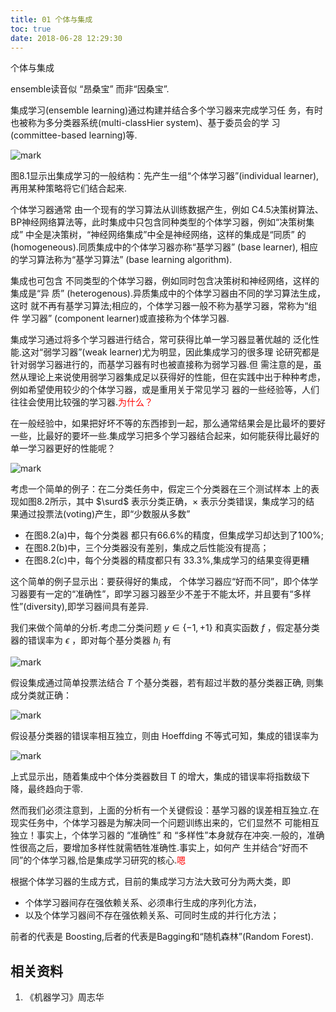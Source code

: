 ```yaml
---
title: 01 个体与集成
toc: true
date: 2018-06-28 12:29:30
---
```







个体与集成

ensemble读音似 “昂桑宝” 而非“因桑宝”.


集成学习(ensemble learning)通过构建并结合多个学习器来完成学习任 务，有时也被称为多分类器系统(multi-classHier system)、基于委员会的学 习(committee-based learning)等.

![mark](http://images.iterate.site/blog/image/180628/Da25ejkffj.png?imageslim)

图8.1显示出集成学习的一般结构：先产生一组“个体学习器”(individual learner),再用某种策略将它们结合起来.

个体学习器通常 由一个现有的学习算法从训练数据产生，例如 C4.5决策树算法、BP神经网络算法等，此时集成中只包含同种类型的个体学习器，例如“决策树集成” 中全是决策树，“神经网络集成”中全是神经网络，这样的集成是“同质” 的(homogeneous).同质集成中的个体学习器亦称“基学习器” (base learner), 相应的学习算法称为“基学习算法” (base learning algorithm).

集成也可包含 不同类型的个体学习器，例如同时包含决策树和神经网络，这样的集成是“异 质” (heterogenous).异质集成中的个体学习器由不同的学习算法生成，这时 就不再有基学习算法;相应的，个体学习器一般不称为基学习器，常称为“组件 学习器” (component learner)或直接称为个体学习器.




集成学习通过将多个学习器进行结合，常可获得比单一学习器显著优越的 泛化性能.这对“弱学习器”(weak learner)尤为明显，因此集成学习的很多理 论研究都是针对弱学习器进行的，而基学习器有时也被直接称为弱学习器.但 需注意的是，虽然从理论上来说使用弱学习器集成足以获得好的性能，但在实践中出于种种考虑，例如希望使用较少的个体学习器，或是重用关于常见学习 器的一些经验等，人们往往会使用比较强的学习器.<span style="color:red;">为什么？</span>

在一般经验中，如果把好坏不等的东西掺到一起，那么通常结果会是比最坏的要好一些，比最好的要坏一些.集成学习把多个学习器结合起来，如何能获得比最好的单一学习器更好的性能呢？

![mark](http://images.iterate.site/blog/image/180628/JmF1K90fIJ.png?imageslim)

考虑一个简单的例子：在二分类任务中，假定三个分类器在三个测试样本 上的表现如图8.2所示，其中 $\surd$ 表示分类正确，$\times$ 表示分类错误，集成学习的结 果通过投票法(voting)产生，即“少数服从多数”

- 在图8.2(a)中，每个分类器 都只有66.6%的精度，但集成学习却达到了100%;
- 在图8.2(b)中，三个分类器没有差别，集成之后性能没有提高；
- 在图8.2(c)中，每个分类器的精度都只有 33.3%,集成学习的结果变得更糟

这个简单的例子显示出：要获得好的集成， 个体学习器应“好而不同”，即个体学习器要有一定的“准确性”，即学习器习器至少不差于不能太坏，并且要有“多样性”(diversity),即学习器间具有差异.


我们来做个简单的分析.考虑二分类问题 $y\in\{-1,+1\}$ 和真实函数 $f$ ，假定基分类器的错误率为 $\epsilon$ ，即对每个基分类器 $h_i$ 有

![mark](http://images.iterate.site/blog/image/180628/j2cc8eH9Gi.png?imageslim)

假设集成通过简单投票法结合 $T$ 个基分类器，若有超过半数的基分类器正确, 则集成分类就正确：

![mark](http://images.iterate.site/blog/image/180628/0jGDk56Adm.png?imageslim)


假设基分类器的错误率相互独立，则由 Hoeffding 不等式可知，集成的错误率为

![mark](http://images.iterate.site/blog/image/180628/ei90188e7A.png?imageslim)

上式显示出，随着集成中个体分类器数目 T 的增大，集成的错误率将指数级下降，最终趋向于零.

然而我们必须注意到，上面的分析有一个关键假设：基学习器的误差相互独立.在现实任务中，个体学习器是为解决同一个问题训练出来的，它们显然不 可能相互独立！事实上，个体学习器的 “准确性” 和 “多样性”本身就存在冲突.一般的，准确性很高之后，要增加多样性就需牺牲准确性.事实上，如何产 生并结合“好而不同”的个体学习器,恰是集成学习研究的核心.<span style="color:red;">嗯</span>

根据个体学习器的生成方式，目前的集成学习方法大致可分为两大类，即

- 个体学习器间存在强依赖关系、必须串行生成的序列化方法，
- 以及个体学习器间不存在强依赖关系、可同时生成的并行化方法；

前者的代表是 Boosting,后者的代表是Bagging和“随机森林”(Random Forest).






## 相关资料
1. 《机器学习》周志华
